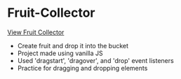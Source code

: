 # Fruit-Collector

[View Fruit Collector](https://brixsta.github.io/Fruit-Collector/)

- Create fruit and drop it into the bucket
- Project made using vanilla JS
- Used 'dragstart', 'dragover', and 'drop' event listeners
- Practice for dragging and dropping elements
